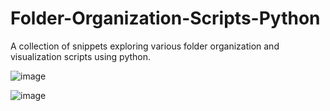 # Folder-Organization-Scripts-Python

A collection of snippets exploring various folder organization and visualization scripts using python.

![image](https://github.com/MadHatter01/Folder-Organization-Scripts-Python/assets/20702788/c85d5d81-6fe0-4b17-bc5e-001620f668c1)

![image](https://github.com/MadHatter01/Folder-Organization-Scripts-Python/assets/20702788/124e81ea-d582-4a2d-bfdd-790bbca9fdd7)
